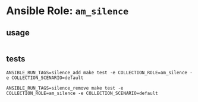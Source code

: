 
# Ansible Role:  `am_silence`



## usage

```
```

## tests

```
ANSIBLE_RUN_TAGS=silence_add make test -e COLLECTION_ROLE=am_silence -e COLLECTION_SCENARIO=default

ANSIBLE_RUN_TAGS=silence_remove make test -e COLLECTION_ROLE=am_silence -e COLLECTION_SCENARIO=default
```
